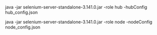 java -jar selenium-server-standalone-3.141.0.jar -role hub -hubConfig hub_config.json

java -jar selenium-server-standalone-3.141.0.jar -role node -nodeConfig node_config.json